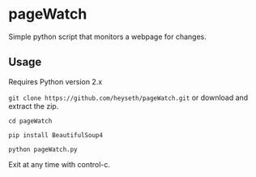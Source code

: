 # pageWatch
Simple python script that monitors a webpage for changes.

## Usage

Requires Python version 2.x

`git clone https://github.com/heyseth/pageWatch.git` or download and extract the zip.

`cd pageWatch`

`pip install BeautifulSoup4`

`python pageWatch.py`

Exit at any time with control-c.
